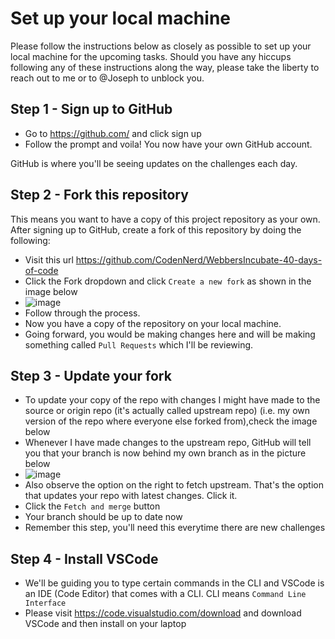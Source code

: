 # Set up your local machine

Please follow the instructions below as closely as possible to set up your local machine for the upcoming tasks. Should you have any hiccups following any of these instructions along the way, please take the liberty to reach out to me or to @Joseph to unblock you.


## Step 1 - Sign up to GitHub

- Go to https://github.com/ and click sign up
- Follow the prompt and voila! You now have your own GitHub account.

GitHub is where you'll be seeing updates on the challenges each day.

## Step 2 - Fork this repository

This means you want to have a copy of this project repository as your own.
After signing up to GitHub, create a fork of this repository by doing the following:

- Visit this url https://github.com/CodenNerd/WebbersIncubate-40-days-of-code
- Click the Fork dropdown and click `Create a new fork` as shown in the image below
- ![image](https://user-images.githubusercontent.com/34954722/177244441-b35b0a2a-82b5-4dfd-9746-0ca55e39fc91.png)
- Follow through the process.
- Now you have a copy of the repository on your local machine.
- Going forward, you would be making changes here and will be making something called `Pull Requests` which I'll be reviewing.

## Step 3 - Update your fork

- To update your copy of the repo with changes I might have made to the source or origin repo (it's actually called upstream repo) (i.e. my own version of the repo where everyone else forked from),check the image below
- Whenever I have made changes to the upstream repo, GitHub will tell you that your branch is now behind my own branch as in the picture below
- ![image](https://user-images.githubusercontent.com/34954722/177251728-abdd6f55-0527-4edb-8e78-0ba5232b6db5.png)
- Also observe the option on the right to fetch upstream. That's the option that updates your repo with latest changes. Click it.
- Click the `Fetch and merge` button
- Your branch should be up to date now
- Remember this step, you'll need this everytime there are new challenges

## Step 4 - Install VSCode

- We'll be guiding you to type certain commands in the CLI and VSCode is an IDE (Code Editor) that comes with a CLI. CLI means `Command Line Interface`
- Please visit https://code.visualstudio.com/download and download VSCode and then install on your laptop
